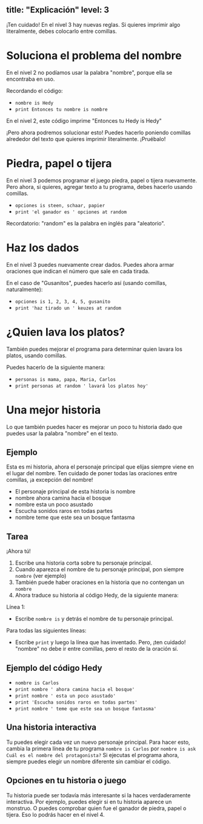 title: "Explicación"
level: 3
---
¡Ten cuidado! En el nivel 3 hay nuevas reglas. Si quieres imprimir algo literalmente, debes colocarlo entre comillas.

# Soluciona el problema del nombre

En el nivel 2 no podíamos usar la palabra "nombre", porque ella se encontraba en uso.

Recordando el código:

* `nombre is Hedy`
* `print Entonces tu nombre is nombre`

En el nivel 2, este código imprime "Entonces tu Hedy is Hedy"

¡Pero ahora podremos solucionar esto! Puedes hacerlo poniendo comillas alrededor del texto que quieres imprimir literalmente. ¡Pruébalo!

# Piedra, papel o tijera

En el nivel 3 podemos programar el juego piedra, papel o tijera nuevamente. Pero ahora, si quieres, agregar texto a tu programa, debes hacerlo usando comillas.

* `opciones is steen, schaar, papier`
* `print 'el ganador es ' opciones at random`

Recordatorio: "random" es la palabra en inglés para "aleatorio".

# Haz los dados

En el nivel 3 puedes nuevamente crear dados. Puedes ahora armar oraciones que indican el número que sale en cada tirada.

En el caso de "Gusanitos", puedes hacerlo así (usando comillas, naturalmente):

* `opciones is 1, 2, 3, 4, 5, gusanito`
* `print 'haz tirado un ' keuzes at random`

# ¿Quien lava los platos?

También puedes mejorar el programa para determinar quien lavara los platos, usando comillas.

Puedes hacerlo de la siguiente manera:

* `personas is mama, papa, Maria, Carlos`
* `print personas at random ' lavará los platos hoy'`

# Una mejor historia

Lo que también puedes hacer es mejorar un poco tu historia dado que puedes usar la palabra "nombre" en el texto.

## Ejemplo

Esta es mi historia, ahora el personaje principal que elijas siempre viene en el lugar del nombre. Ten cuidado de poner todas las oraciones entre comillas, ¡a excepción del nombre!

* El personaje principal de esta historia is nombre
* nombre ahora camina hacia el bosque
* nombre esta un poco asustado
* Escucha sonidos raros en todas partes
* nombre teme que este sea un bosque fantasma

## Tarea

¡Ahora tú!

1. Escribe una historia corta sobre tu personaje principal.
2. Cuando aparezca el nombre de tu personaje principal, pon siempre `nombre` (ver ejemplo)
3. También puede haber oraciones en la historia que no contengan un `nombre`
4. Ahora traduce su historia al código Hedy, de la siguiente manera:

Línea 1:
* Escribe `nombre is` y detrás el nombre de tu personaje principal.

Para todas las siguientes líneas:
* Escribe `print` y luego la línea que has inventado. Pero, ¡ten cuidado! "nombre" no debe ir entre comillas, pero el resto de la oración sí.

## Ejemplo del código Hedy

* `nombre is Carlos`
* `print nombre ' ahora camina hacia el bosque'`
* `print nombre ' esta un poco asustado'`
* `print 'Escucha sonidos raros en todas partes'`
* `print nombre ' teme que este sea un bosque fantasma'`

## Una historia interactiva

Tu puedes elegir cada vez un nuevo personaje principal. Para hacer esto, cambia la primera línea de tu programa `nombre is Carlos` por `nombre is ask Cuál es el nombre del protagonista?`
Si ejecutas el programa ahora, siempre puedes elegir un nombre diferente sin cambiar el código.

## Opciones en tu historia o juego

Tu historia puede ser todavía más interesante si la haces verdaderamente interactiva. Por ejemplo, puedes elegir si en tu historia aparece un monstruo. O puedes comprobar quien fue el ganador de piedra, papel o tijera. Eso lo podrás hacer en el nivel 4.
